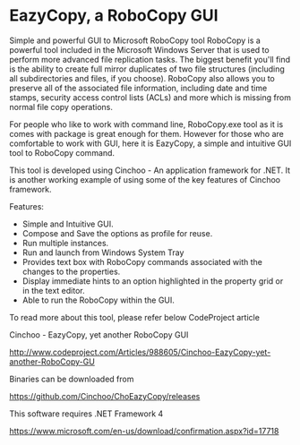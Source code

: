 # EazyCopy, a RoboCopy GUI
Simple and powerful GUI to Microsoft RoboCopy tool
RoboCopy is a powerful tool included in the Microsoft Windows Server that is used to perform more advanced file replication tasks. The biggest benefit you'll find is the ability to create full mirror duplicates of two file structures (including all subdirectories and files, if you choose). RoboCopy also allows you to preserve all of the associated file information, including date and time stamps, security access control lists (ACLs) and more which is missing from normal file copy operations.

For people who like to work with command line, RoboCopy.exe tool as it is comes with package is great enough for them. However for those who are comfortable to work with GUI, here it is EazyCopy, a simple and intuitive GUI tool to RoboCopy command.

This tool is developed using Cinchoo - An application framework for .NET. It is another working example of using some of the key features of Cinchoo framework.

Features:

* Simple and Intuitive GUI.
* Compose and Save the options as profile for reuse.
* Run multiple instances.
* Run and launch from Windows System Tray
* Provides text box with RoboCopy commands associated with the changes to the properties.
* Display immediate hints to an option highlighted in the property grid or in the text editor.
* Able to run the RoboCopy within the GUI.
 
To read more about this tool, please refer below CodeProject article

Cinchoo - EazyCopy, yet another RoboCopy GUI 

http://www.codeproject.com/Articles/988605/Cinchoo-EazyCopy-yet-another-RoboCopy-GU

Binaries can be downloaded from 

https://github.com/Cinchoo/ChoEazyCopy/releases

This software requires .NET Framework 4

https://www.microsoft.com/en-us/download/confirmation.aspx?id=17718
